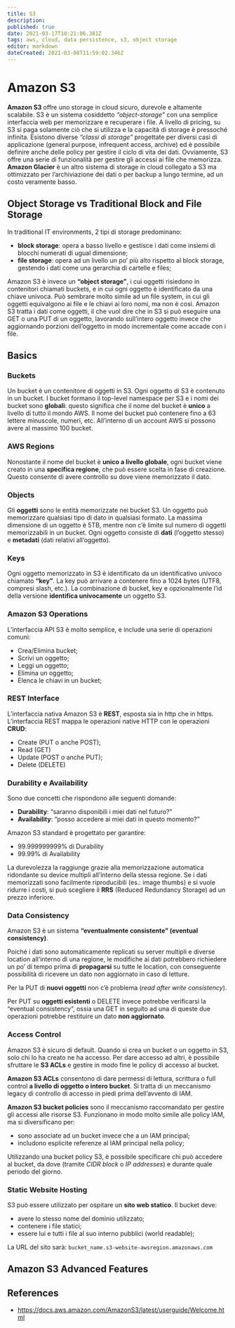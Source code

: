 ```yaml
---
title: S3
description: 
published: true
date: 2021-03-17T10:21:06.381Z
tags: aws, cloud, data persistence, s3, object storage
editor: markdown
dateCreated: 2021-03-08T11:59:02.346Z
---
```


# Amazon S3

**Amazon S3** offre uno storage in cloud sicuro, durevole e altamente scalabile. 
S3 è un sistema cosiddetto *“object-storage”* con una semplice interfaccia web per memorizzare e recuperare i file. 
A livello di pricing, su S3 si paga solamente ciò che si utilizza e la capacità di storage è pressoché infinita.
Esistono diverse *“classi di storage”* progettate per diversi casi di applicazione (general purpose, infrequent access, archive) ed è possibile definire anche delle policy per gestire il ciclo di vita dei dati.
Ovviamente, S3 offre una serie di funzionalità per gestire gli accessi ai file che memorizza.
**Amazon Glacier** è un altro sistema di storage in cloud collegato a S3 ma ottimizzato per l’archiviazione dei dati o per backup a lungo termine, ad un costo veramente basso.

## Object Storage vs Traditional Block and File Storage

In traditional IT environments, 2 tipi di storage predominano:
- **block storage**: opera a basso livello e gestisce i dati come insiemi di blocchi numerati di ugual dimensione;
- **file storage**: opera ad un livello un po’ più alto rispetto al block storage, gestendo i dati come una gerarchia di cartelle e files;

Amazon S3 è invece un **“object storage”**, i cui oggetti risiedono in contenitori chiamati buckets, e in cui ogni oggetto è identificato da una chiave univoca. Può sembrare molto simile ad un file system, in cui gli oggetti equivalgono ai file e le chiavi ai loro nomi, ma non è così. Amazon S3 tratta i dati come oggetti, il che vuol dire che in S3 si può eseguire una GET o una PUT di un oggetto, lavorando sull’intero oggetto invece che aggiornando porzioni dell’oggetto in modo incrementale come accade con i file.

## Basics

### Buckets

Un bucket è un contenitore di oggetti in S3. Ogni oggetto di S3 è contenuto in un bucket. I bucket formano il top-level namespace per S3 e i nomi dei bucket sono **globali**: questo significa che il nome del bucket è **unico** a livello di tutto il mondo AWS.
Il nome del bucket può contenere fino a 63 lettere minuscole, numeri, etc.
All’interno di un account AWS si possono avere al massimo 100 bucket.

### AWS Regions

Nonostante il nome del bucket è **unico a livello globale**, ogni bucket viene creato in una **specifica regione**, che può essere scelta in fase di creazione. Questo consente di avere controllo su dove viene memorizzato il dato.

### Objects

Gli **oggetti** sono le entità memorizzate nei bucket S3. Un oggetto può memorizzare qualsiasi tipo di dato in qualsiasi formato. La massima dimensione di un oggetto è 5TB, mentre non c’è limite sul numero di oggetti memorizzabili in un bucket. Ogni oggetto consiste di **dati** (l’oggetto stesso) e **metadati** (dati relativi all’oggetto).

### Keys

Ogni oggetto memorizzato in S3 è identificato da un identificativo univoco chiamato **“key”**.
La key può arrivare a contenere fino a 1024 bytes (UTF8, compresi slash, etc.).
La combinazione di bucket, key e opzionalmente l’id della versione **identifica univocamente** un oggetto S3.

### Amazon S3 Operations

L’interfaccia API S3 è molto semplice, e include una serie di operazioni comuni:
- Crea/Elimina bucket;
- Scrivi un oggetto;
- Leggi un oggetto;
- Elimina un oggetto;
- Elenca le chiavi in un bucket;
    
### REST Interface

L’interfaccia nativa Amazon S3 è **REST**, esposta sia in http che in https. L’interfaccia REST mappa le operazioni native HTTP con le operazioni **CRUD**:

-  Create (PUT o anche POST);
- Read (GET)
- Update (POST o anche PUT);
- Delete (DELETE)
    
### Durability e Availability

Sono due concetti che rispondono alle seguenti domande:
- **Durability**: “saranno disponibili i miei dati nel futuro?”
- **Availability**: “posso accedere ai miei dati in questo momento?”

Amazon S3 standard è progettato per garantire:
- 99.999999999% di Durability
- 99.99% di Availability

La durevolezza la raggiunge grazie alla memorizzazione automatica ridondante su device multipli all’interno della stessa regione.
Se i dati memorizzati sono facilmente riproducibili (es.: image thumbs) e si vuole ridurre i costi, si può scegliere il **RRS** (Reduced Redundancy Storage) ad un prezzo inferiore.

### Data Consistency

Amazon S3 è un sistema **“eventualmente consistente” (eventual consistency)**.

Poiché i dati sono automaticamente replicati su server multipli e diverse location all’interno di una regione, le modifiche ai dati potrebbero richiedere un po’ di tempo prima di **propagarsi** su tutte le location, con conseguente possibilità di ricevere un dato non aggiornato in caso di letture.

Per la PUT di **nuovi oggetti** non c’è problema (*read after write consistency*).

Per PUT su **oggetti esistenti** o DELETE invece potrebbe verificarsi la “eventual consistency”, ossia una GET in seguito ad una di queste due operazioni potrebbe restituire un dato **non aggiornato**.

### Access Control

Amazon S3 è sicuro di default. Quando si crea un bucket o un oggetto in S3, solo chi lo ha creato ne ha accesso. Per dare accesso ad altri, è possibile sfruttare le **S3 ACLs** e gestire in modo fine le policy di accesso al bucket.

**Amazon S3 ACLs** consentono di dare permessi di lettura, scrittura o full control **a livello di oggetto o intero bucket**. Si tratta di un meccanismo legacy di controllo di accesso in piedi prima dell’avvento di IAM.

**Amazon S3 bucket policies** sono il meccanismo raccomandato per gestire gli accessi alle risorse S3. Funzionano in modo molto simile alle policy IAM, ma si diversificano per:

- sono associate ad un bucket invece che a un IAM principal;
- includono esplicite referenze al IAM principal nella policy;

Utilizzando una bucket policy S3, è possibile specificare chi può accedere al bucket, da dove (tramite *CIDR block* o *IP addresses*) e durante quale periodo del giorno.

### Static Website Hosting

S3 può essere utilizzato per ospitare un **sito web statico**. Il bucket deve:

- avere lo stesso nome del dominio utilizzato;
- contenere i file statici;
- essere lui e tutti i file al suo interno pubblici (world readable);

La URL del sito sarà: ```bucket_name.s3-website-awsregion.amazonaws.com```

## Amazon S3 Advanced Features



## References

- https://docs.aws.amazon.com/AmazonS3/latest/userguide/Welcome.html
